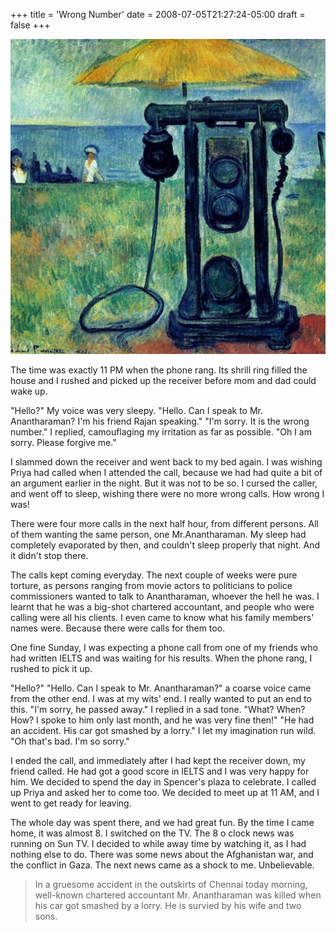 +++
title = 'Wrong Number'
date = 2008-07-05T21:27:24-05:00
draft = false
+++

![phone](images/wrong-number.jpg)

The time was exactly 11 PM when the phone rang. Its shrill ring filled the house and I rushed and picked up the receiver before mom and dad could wake up.

"Hello?" My voice was very sleepy.
"Hello. Can I speak to Mr. Anantharaman? I'm his friend Rajan speaking."
"I'm sorry. It is the wrong number." I replied, camouflaging my irritation as far as possible.
"Oh I am sorry. Please forgive me."

I slammed down the receiver and went back to my bed again. I was wishing Priya had called when I attended the call, because we had had quite a bit of an argument earlier in the night. But it was not to be so. I cursed the caller, and went off to sleep, wishing there were no more wrong calls. How wrong I was!

There were four more calls in the next half hour, from different persons. All of them wanting the same person, one Mr.Anantharaman. My sleep had completely evaporated by then, and couldn't sleep properly that night. And it didn't stop there.

The calls kept coming everyday. The next couple of weeks were pure torture, as persons ranging from movie actors to politicians to police commissioners wanted to talk to Anantharaman, whoever the hell he was. I learnt that he was a big-shot chartered accountant, and people who were calling were all his clients. I even came to know what his family members' names were. Because there were calls for them too.

One fine Sunday, I was expecting a phone call from one of my friends who had written IELTS and was waiting for his results. When the phone rang, I rushed to pick it up.

"Hello?"
"Hello. Can I speak to Mr. Anantharaman?" a coarse voice came from the other end.
I was at my wits' end. I really wanted to put an end to this.
"I'm sorry, he passed away." I replied in a sad tone.
"What? When? How? I spoke to him only last month, and he was very fine then!"
"He had an accident. His car got smashed by a lorry." I let my imagination run wild.
"Oh that's bad. I'm so sorry."

I ended the call, and immediately after I had kept the receiver down, my friend called. He had got a good score in IELTS and I was very happy for him. We decided to spend the day in Spencer's plaza to celebrate. I called up Priya and asked her to come too. We decided to meet up at 11 AM, and I went to get ready for leaving.

The whole day was spent there, and we had great fun. By the time I came home, it was almost 8. I switched on the TV. The 8 o clock news was running on Sun TV. I decided to while away time by watching it, as I had nothing else to do. There was some news about the Afghanistan war, and the conflict in Gaza. The next news came as a shock to me. Unbelievable.

>In a gruesome accident in the outskirts of Chennai today morning, well-known chartered accountant Mr. Anantharaman was killed when his car got smashed by a lorry. He is survied by his wife and two sons.